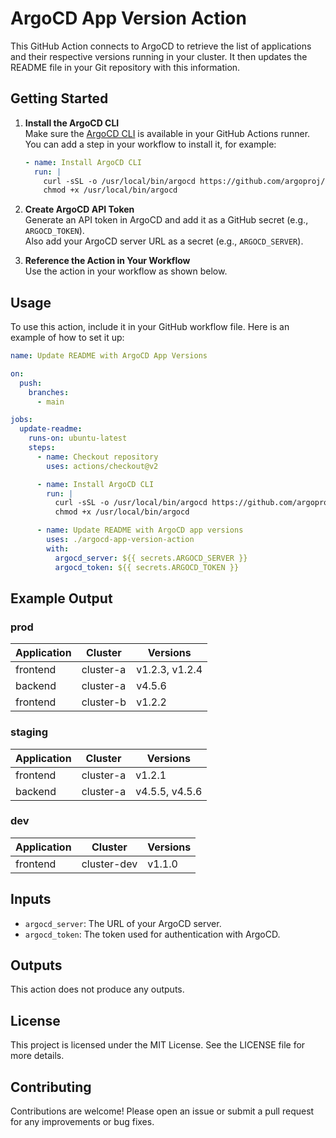 # ArgoCD App Version Action

This GitHub Action connects to ArgoCD to retrieve the list of applications and their respective versions running in your cluster. It then updates the README file in your Git repository with this information.

## Getting Started

1. **Install the ArgoCD CLI**  
   Make sure the [ArgoCD CLI](https://argo-cd.readthedocs.io/en/stable/cli_installation/) is available in your GitHub Actions runner.  
   You can add a step in your workflow to install it, for example:
   ```yaml
   - name: Install ArgoCD CLI
     run: |
       curl -sSL -o /usr/local/bin/argocd https://github.com/argoproj/argo-cd/releases/latest/download/argocd-linux-amd64
       chmod +x /usr/local/bin/argocd
   ```

2. **Create ArgoCD API Token**  
   Generate an API token in ArgoCD and add it as a GitHub secret (e.g., `ARGOCD_TOKEN`).  
   Also add your ArgoCD server URL as a secret (e.g., `ARGOCD_SERVER`).

3. **Reference the Action in Your Workflow**  
   Use the action in your workflow as shown below.

## Usage

To use this action, include it in your GitHub workflow file. Here is an example of how to set it up:

```yaml
name: Update README with ArgoCD App Versions

on:
  push:
    branches:
      - main

jobs:
  update-readme:
    runs-on: ubuntu-latest
    steps:
      - name: Checkout repository
        uses: actions/checkout@v2

      - name: Install ArgoCD CLI
        run: |
          curl -sSL -o /usr/local/bin/argocd https://github.com/argoproj/argo-cd/releases/latest/download/argocd-linux-amd64
          chmod +x /usr/local/bin/argocd

      - name: Update README with ArgoCD app versions
        uses: ./argocd-app-version-action
        with:
          argocd_server: ${{ secrets.ARGOCD_SERVER }}
          argocd_token: ${{ secrets.ARGOCD_TOKEN }}
```

## Example Output

### prod

| Application | Cluster      | Versions         |
|-------------|--------------|------------------|
| frontend    | cluster-a    | v1.2.3, v1.2.4   |
| backend     | cluster-a    | v4.5.6           |
| frontend    | cluster-b    | v1.2.2           |

### staging

| Application | Cluster      | Versions         |
|-------------|--------------|------------------|
| frontend    | cluster-a    | v1.2.1           |
| backend     | cluster-a    | v4.5.5, v4.5.6   |

### dev

| Application | Cluster      | Versions         |
|-------------|--------------|------------------|
| frontend    | cluster-dev  | v1.1.0           |

## Inputs

- `argocd_server`: The URL of your ArgoCD server.
- `argocd_token`: The token used for authentication with ArgoCD.

## Outputs

This action does not produce any outputs.

## License

This project is licensed under the MIT License. See the LICENSE file for more details.

## Contributing

Contributions are welcome! Please open an issue or submit a pull request for any improvements or bug fixes.